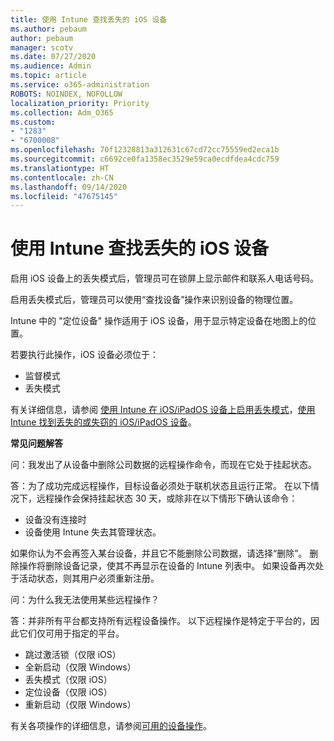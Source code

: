 ```yaml
---
title: 使用 Intune 查找丢失的 iOS 设备
ms.author: pebaum
author: pebaum
manager: scotv
ms.date: 07/27/2020
ms.audience: Admin
ms.topic: article
ms.service: o365-administration
ROBOTS: NOINDEX, NOFOLLOW
localization_priority: Priority
ms.collection: Adm_O365
ms.custom:
- "1283"
- "6700008"
ms.openlocfilehash: 70f12328813a312631c67cd72cc75559ed2eca1b
ms.sourcegitcommit: c6692ce0fa1358ec3529e59ca0ecdfdea4cdc759
ms.translationtype: HT
ms.contentlocale: zh-CN
ms.lasthandoff: 09/14/2020
ms.locfileid: "47675145"
---
```

# <a name="locating-lost-ios-devices-with-intune"></a>使用 Intune 查找丢失的 iOS 设备

启用 iOS 设备上的丢失模式后，管理员可在锁屏上显示邮件和联系人电话号码。

启用丢失模式后，管理员可以使用“查找设备”操作来识别设备的物理位置。

Intune 中的 "定位设备" 操作适用于 iOS 设备，用于显示特定设备在地图上的位置。

若要执行此操作，iOS 设备必须位于：

- 监督模式
- 丢失模式

有关详细信息，请参阅 [使用 Intune 在 iOS/iPadOS 设备上启用丢失模式](https://docs.microsoft.com/intune/device-lost-mode)，[使用 Intune 找到丢失的或失窃的 iOS/iPadOS 设备](https://docs.microsoft.com/intune/device-locate)。

**常见问题解答**

问：我发出了从设备中删除公司数据的远程操作命令，而现在它处于挂起状态。

答：为了成功完成远程操作，目标设备必须处于联机状态且运行正常。 在以下情况下，远程操作会保持挂起状态 30 天，或除非在以下情形下确认该命令：

- 设备没有连接时
- 设备使用 Intune 失去其管理状态。

如果你认为不会再签入某台设备，并且它不能删除公司数据，请选择“删除”。 删除操作将删除设备记录，使其不再显示在设备的 Intune 列表中。 如果设备再次处于活动状态，则其用户必须重新注册。

问：为什么我无法使用某些远程操作？

答：并非所有平台都支持所有远程设备操作。 以下远程操作是特定于平台的，因此它们仅可用于指定的平台。

- 跳过激活锁（仅限 iOS）
- 全新启动（仅限 Windows）
- 丢失模式（仅限 iOS）
- 定位设备（仅限 iOS）
- 重新启动（仅限 Windows）

有关各项操作的详细信息，请参阅[可用的设备操作](https://docs.microsoft.com/intune/device-management#available-device-actions)。